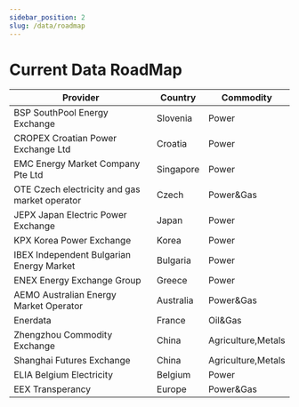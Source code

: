 ```yaml
---
sidebar_position: 2
slug: /data/roadmap
---
```

Current Data RoadMap
====================

|**Provider**|**Country**|**Commodity**|
|-|-|-|
|BSP SouthPool Energy Exchange|Slovenia|Power|
|CROPEX Croatian Power Exchange Ltd|Croatia|Power|
|EMC Energy Market Company Pte Ltd|Singapore|Power|
|OTE Czech electricity and gas market operator|Czech|Power&Gas|
|JEPX Japan Electric Power Exchange|Japan|Power|
|KPX Korea Power Exchange|Korea|Power|
|IBEX Independent Bulgarian Energy Market|Bulgaria|Power|
|ENEX Energy Exchange Group|Greece|Power|
|AEMO Australian Energy Market Operator|Australia|Power&Gas|
|Enerdata|France|Oil&Gas|
|Zhengzhou Commodity Exchange|China|Agriculture,Metals|
|Shanghai Futures Exchange |China|Agriculture,Metals|
|ELIA Belgium Electricity|Belgium|Power|
|EEX Transperancy|Europe|Power&Gas|